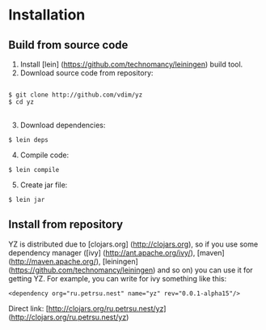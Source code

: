 # Installation

## Build from source code
1. Install [lein] (https://github.com/technomancy/leiningen) build tool.
2. Download source code from repository:
<pre>
<code>
$ git clone http://github.com/vdim/yz
$ cd yz
</code>
</pre>

3. Download dependencies:
<pre><code>$ lein deps</code></pre>

4. Compile code:
<pre><code>$ lein compile</code></pre>

5. Create jar file:
<pre><code>$ lein jar</code></pre>

## Install from repository
YZ is distributed due to [clojars.org] (http://clojars.org), so
if you use some dependency manager ([ivy] (http://ant.apache.org/ivy/), 
[maven] (http://maven.apache.org/), [leiningen] (https://github.com/technomancy/leiningen) and so on) you
can use it for getting YZ. For example, you can write for ivy 
something like this:
	
	<dependency org="ru.petrsu.nest" name="yz" rev="0.0.1-alpha15"/>

Direct link: [http://clojars.org/ru.petrsu.nest/yz] (http://clojars.org/ru.petrsu.nest/yz)


